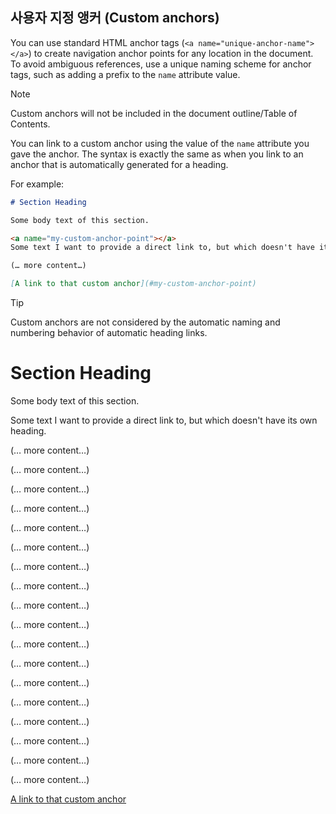 ## 사용자 지정 앵커 (Custom anchors)

You can use standard HTML anchor tags (`<a name="unique-anchor-name"></a>`) to create navigation anchor points for any location in the document. To avoid ambiguous references, use a unique naming scheme for anchor tags, such as adding a prefix to the `name` attribute value.

> [!NOTE]
> Custom anchors will not be included in the document outline/Table of Contents.

You can link to a custom anchor using the value of the `name` attribute you gave the anchor. The syntax is exactly the same as when you link to an anchor that is automatically generated for a heading.

For example:

```markdown
# Section Heading

Some body text of this section.

<a name="my-custom-anchor-point"></a>
Some text I want to provide a direct link to, but which doesn't have its own heading.

(… more content…)

[A link to that custom anchor](#my-custom-anchor-point)
```

> [!TIP]
> Custom anchors are not considered by the automatic naming and numbering behavior of automatic heading links.








# Section Heading
Some body text of this section.


<a name="my-custom-anchor-point"></a>
Some text I want to provide a direct link to, but which doesn't have its own heading.


(… more content…)

(… more content…)

(… more content…)

(… more content…)

(… more content…)

(… more content…)

(… more content…)

(… more content…)

(… more content…)

(… more content…)

(… more content…)

(… more content…)

(… more content…)

(… more content…)

(… more content…)

(… more content…)

(… more content…)

(… more content…)


[A link to that custom anchor](#my-custom-anchor-point)